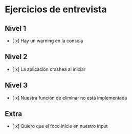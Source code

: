 # Ejercicios de entrevista

## Nivel 1
- [ x] Hay un warning en la consola

## Nivel 2
- [ x] La aplicación crashea al iniciar

## Nivel 3
- [ x] Nuestra función de eliminar no está implementada

## Extra
- [ x] Quiero que el foco inicie en nuestro input
